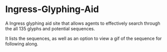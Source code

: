 # Ingress-Glyphing-Aid
A Ingress glyphing aid site that allows agents to effectively search through the all 135 glyphs and potential sequences. 

It lists the sequences, as well as an option to view a gif of the sequence for following along.
